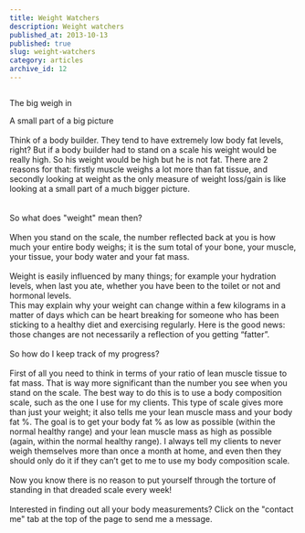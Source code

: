 ```yaml
---
title: Weight Watchers
description: Weight watchers
published_at: 2013-10-13
published: true
slug: weight-watchers
category: articles
archive_id: 12
---
```


<div><img src="/assets/images/articles/512px-Feet_on_scale.jpg" alt=""><p class="caption">The big weigh in</p><span class="mySubHeading">A small part of a big picture</span><br><br>
Think of a body builder. They tend to have extremely low body fat levels, right? But if a body builder had to stand on a scale his weight would be really high. So his weight would be high but he is not fat. There are 2 reasons for that: firstly muscle weighs a lot more than fat tissue, and secondly looking at weight as the only measure of weight loss/gain is like looking at a small part of a much bigger picture.<br><br><br><span class="mySubHeading">So what does "weight" mean then?</span><br><br>
When you stand on the scale, the number reflected back at you is how much your entire body weighs; it is the sum total of your bone, your muscle, your tissue, your body water and your fat mass. <br><br>
Weight is easily influenced by many things; for example your hydration levels, when last you ate, whether you have been to the toilet or not and hormonal levels. <br>
This may explain why your weight can change within a few kilograms in a matter of days which can be heart breaking for someone who has been sticking to a healthy diet and exercising regularly. Here is the good news: those changes are not necessarily a reflection of you getting “fatter”.  <br><br><span class="mySubHeading">So how do I keep track of my progress?</span><br><br>
First of all you need to think in terms of your ratio of lean muscle tissue to fat mass. That is way more significant than the number you see when you stand on the scale. The best way to do this is to use a body composition scale, such as the one I use for my clients. This type of scale gives more than just your weight; it also tells me your lean muscle mass and your body fat %. The goal is to get your body fat % as low as possible (within the normal healthy range) and your lean muscle mass as high as possible (again, within the normal healthy range). I always tell my clients to never weigh themselves more than once a month at home, and even then they should only do it if they can’t get to me to use my body composition scale. <br><br>
Now you know there is no reason to put yourself through the torture of standing in that dreaded scale every week!<br><br>
Interested in finding out all your body measurements? Click on the "contact me" tab at the top of the page to send me a message.</div>